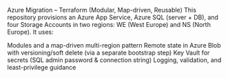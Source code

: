 Azure Migration – Terraform (Modular, Map-driven, Reusable)
This repository provisions an Azure App Service, Azure SQL (server + DB), and four Storage Accounts in two regions: WE (West Europe) and NS (North Europe). It uses:

Modules and a map-driven multi-region pattern
Remote state in Azure Blob with versioning/soft delete (via a separate bootstrap step)
Key Vault for secrets (SQL admin password & connection string)
Logging, validation, and least-privilege guidance
